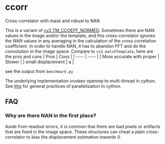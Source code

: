 # ccorr
Cross-correlator with mask and robust to NAN

This is a variant of [cv2.TM_CCOEFF_NORMED](https://docs.opencv.org/4.x/df/dfb/group__imgproc__object.html#gga3a7850640f1fe1f58fe91a2d7583695dac6677e2af5e0fae82cc5339bfaef5038).
Sometimes there are NAN values in the image and/or the template, 
and this cross-correlator ignores the NAN values in any averaging in the calculation of the cross correlation coefficient.
In order to handle NAN, it has to abandon FFT and do the convolution in the image space.
Compare to `cv2.matchTemplate`, here are the pros and cons
| Pros                        | Cons |
| ---- | ---- |
| More accurate with proper   | Slower |
| small displacement  | a |

see the output from `benchmark.py`

The underlying implementation invokes openmp to multi-thread in cython. See [this](https://cython.readthedocs.io/en/latest/src/userguide/parallelism.html) for general practices of parallelization in cython.

## FAQ
### Why are there NAN in the first place?
Aside from readout errors, it is common that there are bad pixels or artifacts that are fixed in the image space. These structures can cheat a plain cross-correlator to bias the displacement estimation towards 0.
